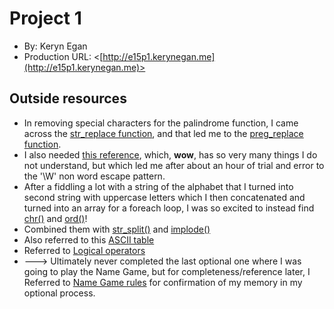 # Project 1
+ By: Keryn Egan
+ Production URL: <[http://e15p1.kerynegan.me](http://e15p1.kerynegan.me)>

## Outside resources
+ In removing special characters for the palindrome function, I came across the [str_replace function](https://www.php.net/manual/en/function.str-replace.php), and that led me to the [preg_replace function](https://www.php.net/manual/en/function.preg-replace.php).
+ I also needed [this reference](https://www.php.net/manual/en/regexp.reference.escape.php), which, **wow**, has so very many things I do not understand, but which led me after about an hour of trial and error to the '\W' non word escape pattern.
+ After a fiddling a lot with a string of the alphabet that I turned into second string with uppercase letters which I then concatenated and turned into an array for a foreach loop, I was so excited to instead find [chr()](https://www.php.net/manual/en/function.chr.php) and [ord()](https://www.php.net/manual/en/function.ord.php)! 
+ Combined them with [str_split()](https://www.php.net/manual/en/function.str-split.php) and [implode()](https://www.php.net/manual/en/function.implode.php)
+ Also referred to this [ASCII table](http://www.asciitable.com/)
+ Referred to [Logical operators](https://www.php.net/manual/en/language.operators.logical.php)
+ ---> Ultimately never completed the last optional one where I was going to play the Name Game, but for completeness/reference later, I Referred to [Name Game rules](https://en.wikipedia.org/wiki/The_Name_Game#Rules) for confirmation of my memory in my optional process.


